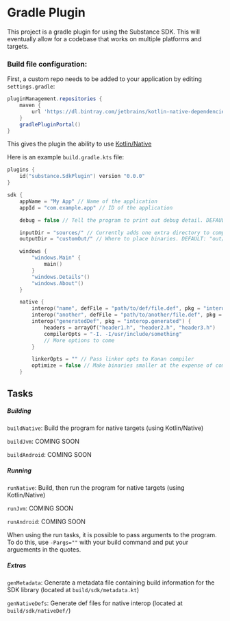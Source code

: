 # Gradle Plugin
This project is a gradle plugin for using the Substance SDK. This will eventually allow for a codebase that works on multiple platforms and targets.

### Build file configuration:
First, a custom repo needs to be added to your application by editing `settings.gradle`:
```groovy
pluginManagement.repositories {
	maven {
		url 'https://dl.bintray.com/jetbrains/kotlin-native-dependencies/'
	}
	gradlePluginPortal()
}
```
This gives the plugin the ability to use [Kotlin/Native](https://github.com/JetBrains/kotlin-native)

Here is an example `build.gradle.kts` file:
```kotlin
plugins {
	id("substance.SdkPlugin") version "0.0.0"
}

sdk {
	appName = "My App" // Name of the application
	appId = "com.example.app" // ID of the application

	debug = false // Tell the program to print out debug detail. DEFAULT: true

	inputDir = "sources/" // Currently adds one extra directory to compilation
	outputDir = "customOut/" // Where to place binaries. DEFAULT: "out/"

	windows {
		"windows.Main" {
			main()
		}
		"windows.Details"()
		"windows.About"()
	}

	native {
		interop("name", defFile = "path/to/def/file.def", pkg = "interop.name") // Include a def file as interop
		interop("another", defFile = "path/to/another/file.def", pkg = "interop.another") // Can be run many times
		interop("generatedDef", pkg = "interop.generated") {
			headers = arrayOf("header1.h", "header2.h", "header3.h")
			compilerOpts = "-I. -I/usr/include/something"
			// More options to come
		}

		linkerOpts = "" // Pass linker opts to Konan compiler
		optimize = false // Make binaries smaller at the expense of compile time. DEFAULT: true
	}
```

## Tasks
##### Building
`buildNative`: Build the program for native targets (using Kotlin/Native)

`buildJvm`: COMING SOON

`buildAndroid`: COMING SOON

##### Running
`runNative`: Build, then run the program for native targets (using Kotlin/Native)

`runJvm`: COMING SOON

`runAndroid`: COMING SOON

When using the run tasks, it is possible to pass arguments to the program.
To do this, use `-Pargs=""` with your build command and put your arguements in the quotes.

##### Extras
`genMetadata`: Generate a metadata file containing build information for the SDK library (located at `build/sdk/metadata.kt`)

`genNativeDefs`: Generate def files for native interop (located at `build/sdk/nativeDef/`)